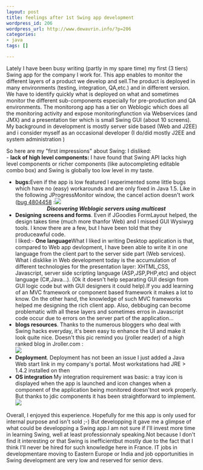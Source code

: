 ```yaml
--- 
layout: post
title: feelings after 1st Swing app development
wordpress_id: 206
wordpress_url: http://www.dewavrin.info/?p=206
categories: 
- java
tags: []

---
```


Lately I have been busy writing (partly in my spare time) my first (3 tiers) Swing app  for the company I work for. This app enables to monitor the different layers of a product we develop and sell.The product is deployed in many environments (testing, integration, QA,etc.) and in different version. We have to identify quickly what is deployed on what and sometimes monitor the different sub-components especially for pre-production and QA environments. The monitorong app has a tier on Weblogic which does all the monitoring activity and expose monitoringfunction via Webservices (and JMX) and a presentation tier which is small Swing GUI (about 10 screens).  My background in development is mostly server side based (Web and J2EE) and i consider myself as an occasional developer (I do/did mostly J2EE and system administration )

 So here are my "first impressions" about Swing:
I disliked:<br />-  <b>lack of high level components:</b> I have found that Swing API lacks high level components or richer components (like autocompleting editable combo box) and Swing is globally too low level in my taste.
-  <b>bugs:</b>Even if the app is low featured I experimented some little bugs which have no (easy) workarounds and are only fixed in Java 1.5. Like in the following JProgressMonitor window, the cancel action doesn&#39;t work ([bug 4804458](http://bugs.sun.com/bugdatabase/view_bug.do?bug_id=4804458) :![](http://www.jroller.com/resources/l/ldewavrin/connect_diag.png)<br /><div align="center"><b><i>Discovering Weblogic servers using multicast</i></b></div>
- <b>Designing screens and forms</b>. Even if JGoodies FormLayout helped, the design takes time (much more thanfor Web) and I missed GUI Wysiwyg tools. I know there are a few, but I have been told that they produceawful code.
<br />I liked:- <b>One language</b>What I liked in writing Desktop application is that, compared to Web app devlopment, I have been able to write it in one language from the client part to the server side part (Web services). What i disklike in Web development today is the accumulation of different technologies for the presentation layer: XHTML,CSS, Javascript, server side scripting language (ASP,JSP,PHP,etc) and object language (C#,Java...). (Ok it doesn&#39;t help separating GUI design from GUI logic code but with GUI designers it could help).If you add learning of an MVC framework or component based framework it makes a lot to know. On the other hand, the knowledge of such MVC frameworks helped me designing the rich client app. Also, debbuging can become problematic with all these layers and sometimes erros in Javascript code occur due to errors on the server  part of the application... 
-  <b>blogs resources</b>. Thanks to the numerous bloggers who deal with Swing hacks everyday, it&#39;s been easy to enhance the UI and make it look quite nice. Doesn&#39;t this pic remind you (jroller reader) of a high ranked blog in Jroller.com :<br />![](http://www.jroller.com/resources/l/ldewavrin/ealisdiag.png)
-  <b>Deployment</b>. Deployment has not been an issue I just added a Java Web start link in my company&#39;s portal. Most workstations had JRE &gt; 1.4.2 installed on then
-  <b>OS integration </b>My integration requirement was basic: a tray icon is displayed when the app is launched and icon changes when a component of the application being monitored doesn&#39;tnot work properly. But thanks to jdic components it has been straightforward to implement.<br />![](http://www.jroller.com/resources/l/ldewavrin/tray.PNG)

Overall, I enjoyed this experience. Hopefully for me this app is only used for internal purpose and isn't sold ;-) But developping it gave me a glimpse of what could be developping a Swing app.I am not sure if I'll invest more time in learning Swing, well at least professionnaly speaking.Not because I don't find it interesting or that Swing is inefficientbut mostly due to the fact that I think I'll never be hired for such knowledge here in France. IT jobs in developmentare moving to Eastern Europe or India and job opportunities in Swing development are very low and reserved for senior devs.
